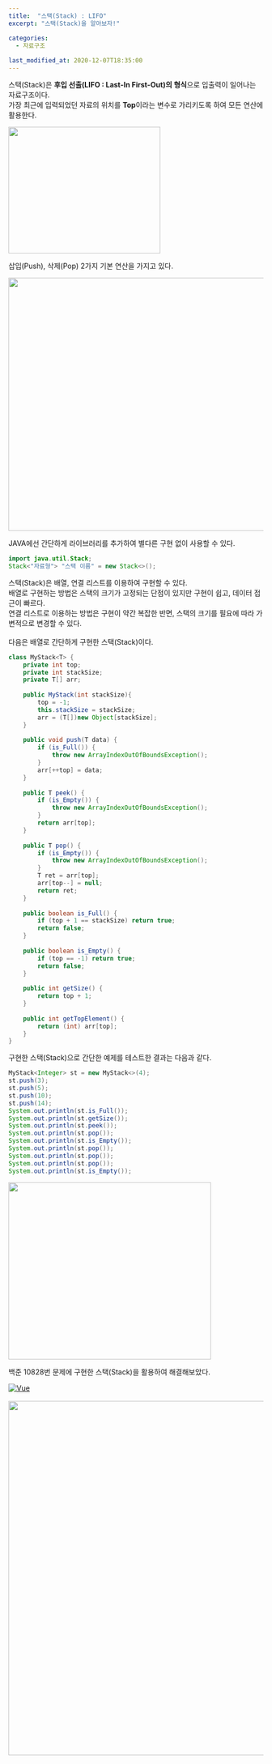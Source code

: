 ```yaml
---
title:  "스택(Stack) : LIFO"
excerpt: "스택(Stack)을 알아보자!"

categories:
  - 자료구조
  
last_modified_at: 2020-12-07T18:35:00
---
```


스택(Stack)은 **후입 선출(LIFO : Last-In First-Out)의 형식**으로  입출력이 일어나는 자료구조이다.   
가장 최근에 입력되었던 자료의 위치를 **Top**이라는 변수로 가리키도록 하여 모든 연산에 활용한다.

<img src="/assets/images/stack/stack1.jpg" width="300px" height="250px">

삽입(Push), 삭제(Pop) 2가지 기본 연산을 가지고 있다.

<img src="/assets/images/stack/stack2.jpg" width="900px" height="500px">

JAVA에선 간단하게 라이브러리를 추가하여 별다른 구현 없이 사용할 수 있다.

```java
import java.util.Stack; 
Stack<"자료형"> "스택 이름" = new Stack<>();
```

스택(Stack)은 배열, 연결 리스트를 이용하여 구현할 수 있다.   
배열로 구현하는 방법은 스택의 크기가 고정되는 단점이 있지만 구현이 쉽고, 데이터 접근이 빠르다.   
연결 리스트로 이용하는 방법은 구현이 약간 복잡한 반면, 스택의 크기를 필요에 따라 가변적으로 변경할 수 있다.   
​   
다음은 배열로 간단하게 구현한 스택(Stack)이다.

```java
class MyStack<T> {
	private int top;
	private int stackSize;
	private T[] arr;
	
	public MyStack(int stackSize){
		top = -1;
		this.stackSize = stackSize;
		arr = (T[])new Object[stackSize];
	}
	
	public void push(T data) {
		if (is_Full()) {
			throw new ArrayIndexOutOfBoundsException();
		}
		arr[++top] = data;
	}
	
	public T peek() {
		if (is_Empty()) {
			throw new ArrayIndexOutOfBoundsException();
		}
		return arr[top];
	}
	
	public T pop() {
		if (is_Empty()) {
			throw new ArrayIndexOutOfBoundsException();
		}
		T ret = arr[top];
        arr[top--] = null;
		return ret;
	}
	
	public boolean is_Full() {
		if (top + 1 == stackSize) return true;
		return false;
	}
	
	public boolean is_Empty() {
		if (top == -1) return true;
		return false;
	}
	
	public int getSize() {
		return top + 1;
	}
	
	public int getTopElement() {
		return (int) arr[top];
	}
}
```

구현한 스택(Stack)으로 간단한 예제를 테스트한 결과는 다음과 같다.

```java
MyStack<Integer> st = new MyStack<>(4);
st.push(3);
st.push(5);
st.push(10);
st.push(14);
System.out.println(st.is_Full());
System.out.println(st.getSize());
System.out.println(st.peek());
System.out.println(st.pop());
System.out.println(st.is_Empty());
System.out.println(st.pop());
System.out.println(st.pop());
System.out.println(st.pop());
System.out.println(st.is_Empty());
```

<img src="/assets/images/stack/stack3.jpg" width="400px" height="350px">

백준 10828번 문제에 구현한 스택(Stack)을 활용하여 해결해보았다.

[![Vue](/assets/images/stack/stack5.jpg)](https://www.acmicpc.net/problem/10828)   
<br>
<img src="/assets/images/stack/stack4.jpg" width="800px" height="700px">